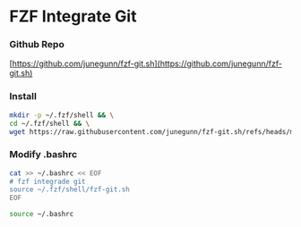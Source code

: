 # FZF Integrate Git

### Github Repo

[https://github.com/junegunn/fzf-git.sh](https://github.com/junegunn/fzf-git.sh)

### Install 

```bash
mkdir -p ~/.fzf/shell && \
cd ~/.fzf/shell && \
wget https://raw.githubusercontent.com/junegunn/fzf-git.sh/refs/heads/main/fzf-git.sh
```

### Modify .bashrc

```bash
cat >> ~/.bashrc << EOF
# fzf integrade git
source ~/.fzf/shell/fzf-git.sh
EOF
```

```bash
source ~/.bashrc
```
